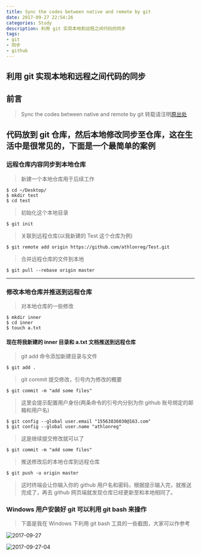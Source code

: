 ```yaml
---
title: Sync the codes between native and remote by git 
date: 2017-09-27 22:54:26
categories: Study
description: 利用 git 实现本地和远程之间代码的同步
tags: 
- git 
- 同步 
- github 
---
```


## 利用 git 实现本地和远程之间代码的同步
<!--more-->

## 前言
> Sync the codes between native and remote by git
> 转载请注明[原出处](https://blog.iamzhl.top/2017/09/27/Sync%20the%20codes%20between%20native%20and%20remote%20by%20git/)

## 代码放到 git 仓库，然后本地修改同步至仓库，这在生活中是很常见的，下面是一个最简单的案例

### 远程仓库内容同步到本地仓库

> 新建一个本地仓库用于后续工作

```
$ cd ~/Desktop/
$ mkdir test 
$ cd test 
```

> 初始化这个本地目录

```
$ git init 
```

> 关联到远程仓库(以我新建的 Test 这个仓库为例)

```
$ git remote add origin https://github.com/athlonreg/Test.git 
```

> 合并远程仓库的文件到本地

```
$ git pull --rebase origin master
```

--------------------------------------

### 修改本地仓库并推送到远程仓库

> 对本地仓库的一些修改

```
$ mkdir inner 
$ cd inner 
$ touch a.txt 
```

#### 现在将我新建的 inner 目录和 a.txt 文档推送到远程仓库

> git add 命令添加新建目录与文件

```
$ git add . 
```

> git commit 提交修改，引号内为修改的概要

```
$ git commit -m "add some files" 
```

> 这里会提示配置用户身份(两条命令的引号内分别为你 github 账号绑定的邮箱和用户名)

```
$ git config --global user.email "15563836030@163.com" 
$ git config --global user.name "athlonreg" 
```

> 这是继续提交修改就可以了

```
$ git commit -m "add some files" 
```

> 推送修改后的本地仓库到远程仓库

```
$ git push -u origin master  
```

> 这时终端会让你输入你的 github 用户名和密码，根据提示输入完，就推送完成了，再去 github 网页端就发现仓库已经更新至和本地相同了。

### Windows 用户安装好 git 可以利用 git bash 来操作

> 下面是我在 Windows 下利用 git bash 工具的一些截图，大家可以作参考

![2017-09-27](http://ovefvi4g3.bkt.clouddn.com/2017-09-27-2017-09-27-03.PNG)

![2017-09-27-04](http://ovefvi4g3.bkt.clouddn.com/2017-09-27-2017-09-27-04.PNG)




